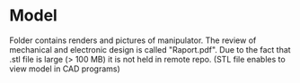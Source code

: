 # Model
Folder contains renders and pictures of manipulator. The review of mechanical and electronic design is called "Raport.pdf". Due to the fact that .stl file is large (> 100 MB) it is not held in remote repo. (STL file enables to view model in CAD programs)
